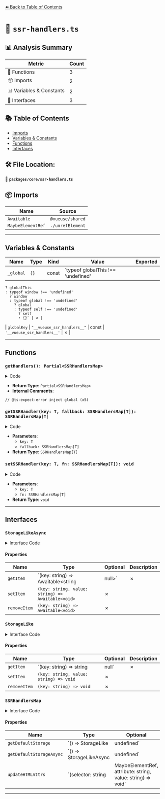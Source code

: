 [⬅️ Back to Table of Contents](../../index.md)

# 📄 `ssr-handlers.ts`

## 📊 Analysis Summary

| Metric | Count |
|--------|-------|
| 🔧 Functions | 3 |
| 📦 Imports | 2 |
| 📊 Variables & Constants | 2 |
| 📐 Interfaces | 3 |

## 📚 Table of Contents

- [Imports](#imports)
- [Variables & Constants](#variables-constants)
- [Functions](#functions)
- [Interfaces](#interfaces)

## 🛠️ File Location:
📂 **`packages/core/ssr-handlers.ts`**

## 📦 Imports

| Name | Source |
|------|--------|
| `Awaitable` | `@vueuse/shared` |
| `MaybeElementRef` | `./unrefElement` |


---

## Variables & Constants

| Name | Type | Kind | Value | Exported |
|------|------|------|-------|----------|
| `_global` | `{}` | const | `typeof globalThis !== 'undefined'
    ? globalThis
    : typeof window !== 'undefined'
      ? window
      : typeof global !== 'undefined'
        ? global
        : typeof self !== 'undefined'
          ? self
          : {}` | ✗ |
| `globalKey` | `"__vueuse_ssr_handlers__"` | const | `'__vueuse_ssr_handlers__'` | ✗ |


---

## Functions

### `getHandlers(): Partial<SSRHandlersMap>`

<details><summary>Code</summary>

```ts
function getHandlers() {
  if (!(globalKey in _global))
    // @ts-expect-error inject global
    _global[globalKey] = _global[globalKey] || {}
  // @ts-expect-error inject global
  return _global[globalKey] as Partial<SSRHandlersMap>
}
```
</details>

- **Return Type**: `Partial<SSRHandlersMap>`
- **Internal Comments**:
```
// @ts-expect-error inject global (x5)
```

### `getSSRHandler(key: T, fallback: SSRHandlersMap[T]): SSRHandlersMap[T]`

<details><summary>Code</summary>

```ts
export function getSSRHandler<T extends keyof SSRHandlersMap>(key: T, fallback: SSRHandlersMap[T]): SSRHandlersMap[T]
```
</details>

- **Parameters**:
  - `key: T`
  - `fallback: SSRHandlersMap[T]`
- **Return Type**: `SSRHandlersMap[T]`
### `setSSRHandler(key: T, fn: SSRHandlersMap[T]): void`

<details><summary>Code</summary>

```ts
export function setSSRHandler<T extends keyof SSRHandlersMap>(key: T, fn: SSRHandlersMap[T]) {
  handlers[key] = fn
}
```
</details>

- **Parameters**:
  - `key: T`
  - `fn: SSRHandlersMap[T]`
- **Return Type**: `void`

---

## Interfaces

### `StorageLikeAsync`

<details><summary>Interface Code</summary>

```ts
export interface StorageLikeAsync {
  getItem: (key: string) => Awaitable<string | null>
  setItem: (key: string, value: string) => Awaitable<void>
  removeItem: (key: string) => Awaitable<void>
}
```
</details>

#### Properties

| Name | Type | Optional | Description |
|------|------|----------|-------------|
| `getItem` | `(key: string) => Awaitable<string | null>` | ✗ |  |
| `setItem` | `(key: string, value: string) => Awaitable<void>` | ✗ |  |
| `removeItem` | `(key: string) => Awaitable<void>` | ✗ |  |

### `StorageLike`

<details><summary>Interface Code</summary>

```ts
export interface StorageLike {
  getItem: (key: string) => string | null
  setItem: (key: string, value: string) => void
  removeItem: (key: string) => void
}
```
</details>

#### Properties

| Name | Type | Optional | Description |
|------|------|----------|-------------|
| `getItem` | `(key: string) => string | null` | ✗ |  |
| `setItem` | `(key: string, value: string) => void` | ✗ |  |
| `removeItem` | `(key: string) => void` | ✗ |  |

### `SSRHandlersMap`

<details><summary>Interface Code</summary>

```ts
export interface SSRHandlersMap {
  getDefaultStorage: () => StorageLike | undefined
  getDefaultStorageAsync: () => StorageLikeAsync | undefined
  updateHTMLAttrs: (selector: string | MaybeElementRef, attribute: string, value: string) => void
}
```
</details>

#### Properties

| Name | Type | Optional | Description |
|------|------|----------|-------------|
| `getDefaultStorage` | `() => StorageLike | undefined` | ✗ |  |
| `getDefaultStorageAsync` | `() => StorageLikeAsync | undefined` | ✗ |  |
| `updateHTMLAttrs` | `(selector: string | MaybeElementRef, attribute: string, value: string) => void` | ✗ |  |


---